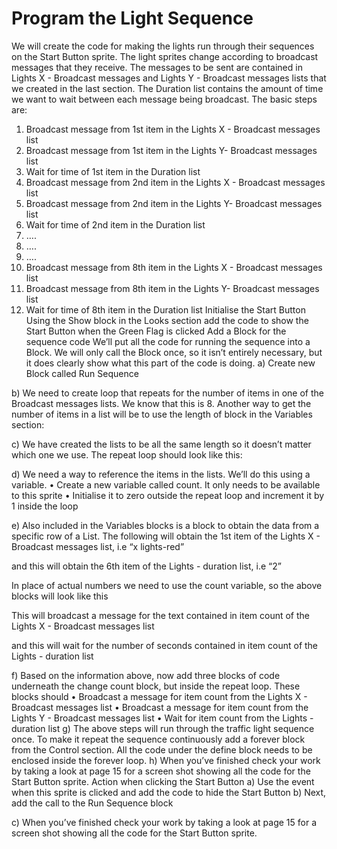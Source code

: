 # Program the Light Sequence

We will create the code for making the lights run through their sequences on the Start Button sprite.   The light sprites change according to broadcast messages that they receive.  The messages to be sent are contained in Lights X - Broadcast messages and Lights Y - Broadcast messages lists that we created in the last section.   The Duration list contains the amount of time we want to wait between each message being broadcast.   The basic steps are:
1.	Broadcast message from 1st item in the Lights X - Broadcast messages list
2.	Broadcast message from 1st item in the Lights Y- Broadcast messages list
3.	Wait for time of 1st item in the Duration list
4.	Broadcast message from 2nd item in the Lights X - Broadcast messages list
5.	Broadcast message from 2nd item in the Lights Y- Broadcast messages list
6.	Wait for time of 2nd item in the Duration list
7.	….
8.	….
9.	….
10.	Broadcast message from 8th item in the Lights X - Broadcast messages list
11.	Broadcast message from 8th item in the Lights Y- Broadcast messages list
12.	Wait for time of 8th item in the Duration list
Initialise the Start Button
Using the Show block in the Looks section add the code to show the Start Button when the Green Flag is clicked
Add a Block for the sequence code
We’ll put all the code for running the sequence into a Block.  We will only call the Block once, so it isn’t entirely necessary, but it does clearly show what this part of the code is doing.
a)	Create new Block called Run Sequence
 	 

 
 
b)	We need to create loop that repeats for the number of items in one of the Broadcast messages lists.     We know that this is 8.   Another way to get the number of items in a list will be to use the length of block in the Variables section: 
 
c)	We have created the lists to be all the same length so it doesn’t matter which one we use. The repeat loop should look like this:
 
d)	We need a way to reference the items in the lists.  We’ll do this using a variable.
•	Create a new variable called count.   It only needs to be available to this sprite
•	Initialise it to zero outside the repeat loop and increment it by 1 inside the loop
 
e)	Also included in the Variables blocks is a block to obtain the data from a specific row of a List.   The following will obtain the 1st item of the Lights X - Broadcast messages list, i.e “x lights-red”
 
and this will obtain the 6th item of the Lights - duration list, i.e “2”
 
In place of actual numbers we need to use the count variable, so the above blocks will look like this
 
 
This will broadcast a message for the text contained in item count of the Lights X - Broadcast messages list
 
and this will wait for the number of seconds contained in item count of the Lights - duration list
 
f)	Based on the information above, now add three blocks of code underneath the change count block, but inside the repeat loop.   These blocks should
•	Broadcast a message for item count from the Lights X - Broadcast messages list
•	Broadcast a message for item count from the Lights Y - Broadcast messages list
•	Wait for item count from the Lights - duration list
g)	The above steps will run through the traffic light sequence once.   To make it repeat the sequence continuously add a forever block from the Control section.   All the code under the define block needs to be enclosed inside the forever loop. 
h)	When you’ve finished check your work by taking a look at page 15 for a screen shot showing all the code for the Start Button sprite. 
Action when clicking the Start  Button
a)	Use the event when this sprite is clicked and add the code to hide the Start Button 
b)	Next, add the call to the Run Sequence block
 
c)	When you’ve finished check your work by taking a look at page 15 for a screen shot showing all the code for the Start Button sprite. 

